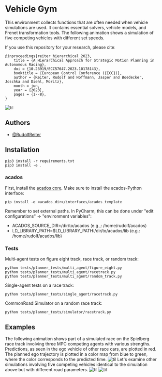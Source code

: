# Vehicle Gym
This environment collects functions that are often needed when vehicle simulations are used. It contains essential solvers, vehicle models, and Frenet transformation tools. The following animation shows a simulation of five competing vehicles with different set speeds.

If you use this repository for your research, please cite:
```
@inproceedings{reiter_hierarchical_2023,
	title = {A Hierarchical Approach for Strategic Motion Planning in Autonomous Racing},
	doi = {10.23919/ECC57647.2023.10178143},
	booktitle = {European Control Conference ({ECC})},
	author = {Reiter, Rudolf and Hoffmann, Jasper and Boedecker, Joschka and Diehl, Moritz},
	month = jun,
	year = {2023},
	pages = {1--8},
}
```

![til](./animation1.gif)

## Authors
- [@RudolfReiter](https://www.github.com/RudolfReiter)


## Installation
```
pip3 install -r requirements.txt
pip3 install -e .
```

### acados
First, install the [acados core](https://docs.acados.org/installation/index.html). 
Make sure to install the acados-Python interface:
```
pip install -e <acados_dir>/interfaces/acados_template
```
Remember to set external paths. In PyCharm, this can be done under "edit configurations" -> "environment variables":
- ACADOS_SOURCE_DIR=/dir/to/acados (e.g.,: /home/rudolf/acados)
- LD_LIBRARY_PATH=$LD_LIBRARY_PATH:/dir/to/acados/lib (e.g.: /home/rudolf/acados/lib)


### Tests
Multi-agent tests on figure eight track, race track, or random track:
```
python tests/planner_tests/multi_agent/figure_eight.py
python tests/planner_tests/multi_agent/racetrack.py
python tests/planner_tests/multi_agent/random_track.py
```
Single-agent tests on a race track:
```
python tests/planner_tests/single_agent/racetrack.py
```
CommonRoad Simulator on a random race track:
```
python tests/planner_tests/simulator/racetrack.py
```

## Examples
The following animation shows part of a simulated race on the Spielberg race track involving three MPC competing agents with various strengths. Predictions, as seen in the ego vehicle of other race cars, are plotted in red. The planned ego trajectory is plotted in a color map from blue to green, where the color corresponds to the predicted time.
![til](./animation4.gif)
Let's examine other simulations involving five competing vehicles identical to the simulation above but with different road parameters.
![til](./animation2.gif)
![til](./animation3.gif)
